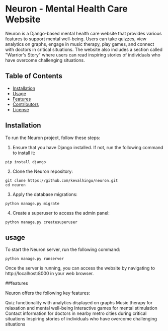# Neuron - Mental Health Care Website

Neuron is a Django-based mental health care website that provides various features to support mental well-being. Users can take quizzes, view analytics on graphs, engage in music therapy, play games, and connect with doctors in critical situations. The website also includes a section called "Warrior's Story" where users can read inspiring stories of individuals who have overcome challenging situations.

## Table of Contents

- [Installation](#installation)
- [Usage](#usage)
- [Features](#features)
- [Contributors](#contributors)
- [License](#license)

## Installation

To run the Neuron project, follow these steps:

1. Ensure that you have Django installed. If not, run the following command to install it:

```shell
pip install django
```

2. Clone the Neuron repository:
```shell
git clone https://github.com/kevalhingu/neuron.git
cd neuron
```
3. Apply the database migrations:
```shell
python manage.py migrate
```
4. Create a superuser to access the admin panel:
```shell
python manage.py createsuperuser
```
## usage

To start the Neuron server, run the following command:
```shell
python manage.py runserver
```
Once the server is running, you can access the website by navigating to http://localhost:8000 in your web browser.

##features

Neuron offers the following key features:

Quiz functionality with analytics displayed on graphs
Music therapy for relaxation and mental well-being
Interactive games for mental stimulation
Contact information for doctors in nearby metro cities during critical situations
Inspiring stories of individuals who have overcome challenging situations






